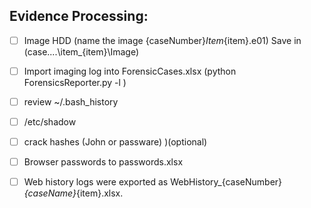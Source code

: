 

## **Evidence Processing:**

- [ ] Image HDD (name the image {caseNumber}_Item_{item}.e01) Save in (case....\item_{item}\Image\)

- [ ] Import imaging log into ForensicCases.xlsx (python ForensicsReporter.py -l )

- [ ] review ~/.bash_history

- [ ] /etc/shadow

- [ ] crack hashes (John or passware) )(optional)

- [ ] Browser passwords to passwords.xlsx

- [ ] Web history logs were exported as WebHistory_{caseNumber}_{caseName}_{item}.xlsx.

